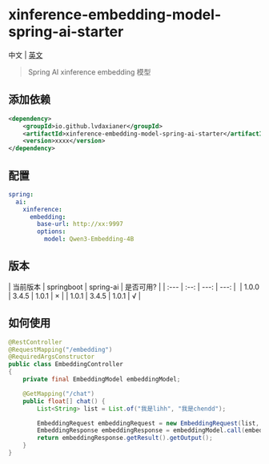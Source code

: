 # xinference-embedding-model-spring-ai-starter

中文 | [英文](https://github.com/lvdaxianer/xinference-embedding-model-spring-ai-starter/blob/master/README.md)  

> Spring AI xinference embedding 模型

## 添加依赖
```xml
<dependency>
    <groupId>io.github.lvdaxianer</groupId>    
    <artifactId>xinference-embedding-model-spring-ai-starter</artifactId>  
    <version>xxxx</version>
</dependency>
```

## 配置 
```yaml
spring:
  ai:
    xinference:
      embedding:
        base-url: http://xx:9997
        options:
          model: Qwen3-Embedding-4B
```

##  版本
| 当前版本 | springboot | spring-ai | 是否可用? |
| :--- | :--: | ---: | ---: |  
| 1.0.0 |  3.4.5  | 1.0.1 | × |
| 1.0.1 |  3.4.5  | 1.0.1 | √ |   

## 如何使用
```java
@RestController
@RequestMapping("/embedding")
@RequiredArgsConstructor
public class EmbeddingController
{
    private final EmbeddingModel embeddingModel;

    @GetMapping("/chat")
    public float[] chat() {
        List<String> list = List.of("我是lihh", "我是chendd");

        EmbeddingRequest embeddingRequest = new EmbeddingRequest(list, XinferenceEmbeddingOptions.builder().build());
        EmbeddingResponse embeddingResponse = embeddingModel.call(embeddingRequest);
        return embeddingResponse.getResult().getOutput();
    }
}
```
